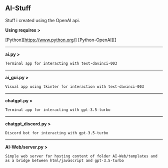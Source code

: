**AI-Stuff**
---
Stuff i created using the OpenAI api.

**Using requires >**

[Python][https://www.python.org/]
[Python-OpenAI][]

---

**ai.py >**

```Terminal app for interacting with text-davinci-003```

---

**ai_gui.py >**

```Visual app using tkinter for interaction with text-davinci-003```

---

**chatgpt.py >**

```Terminal app for interacting with gpt-3.5-turbo```

---

**chatgpt_discord.py >**

```Discord bot for interacting with gpt-3.5-turbo```

---

**AI-Web/server.py >**

```Simple web server for hosting content of folder AI-Web/templates and as a bridge between html/javascript and gpt-3.5-turbo```
